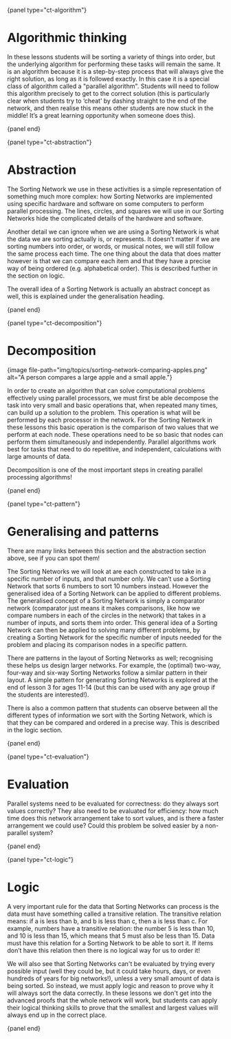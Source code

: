 {panel type="ct-algorithm"}

# Algorithmic thinking

In these lessons students will be sorting a variety of things into order, but
the underlying algorithm for performing these tasks will remain the same.
It is an algorithm because it is a step-by-step process that will always give
the right solution, as long as it is followed exactly.
In this case it is a special class of algorithm called a "parallel algorithm".
Students will need to follow this algorithm precisely to get to the correct
solution (this is particularly clear when students try to ‘cheat’ by dashing
straight to the end of the network, and then realise this means other students
are now stuck in the middle!
It’s a great learning opportunity when someone does this).

{panel end}

{panel type="ct-abstraction"}

# Abstraction

The Sorting Network we use in these activities is a simple representation of
something much more complex: how Sorting Networks are implemented using specific
hardware and software on some computers to perform parallel processing.
The lines, circles, and squares we will use in our Sorting Networks hide the
complicated details of the hardware and software.

Another detail we can ignore when we are using a Sorting Network is what the
data we are sorting actually is, or represents.
It doesn’t matter if we are sorting numbers into order, or words, or musical
notes, we will still follow the same process each time.
The one thing about the data that does matter however is that we can compare
each item and that they have a precise way of being ordered (e.g. alphabetical
order).
This is described further in the section on logic.

The overall idea of a Sorting Network is actually an abstract concept as well,
this is explained under the generalisation heading.

{panel end}

{panel type="ct-decomposition"}

# Decomposition

{image file-path="img/topics/sorting-network-comparing-apples.png" alt="A person compares a large apple and a small apple."}

In order to create an algorithm that can solve computational problems
effectively using parallel processors, we must first be able decompose the task
into very small and basic operations that, when repeated many times, can build
up a solution to the problem.
This operation is what will be performed by each processor in the network.
For the Sorting Network in these lessons this basic operation is the comparison
of two values that we perform at each node.
These operations need to be so basic that nodes can perform them simultaneously
and independently.
Parallel algorithms work best for tasks that need to do repetitive, and
independent, calculations with large amounts of data.

Decomposition is one of the most important steps in creating parallel processing
algorithms!

{panel end}

{panel type="ct-pattern"}

# Generalising and patterns

There are many links between this section and the abstraction section above, see
if you can spot them!

The Sorting Networks we will look at are each constructed to take in a specific
number of inputs, and that number only.
We can’t use a Sorting Network that sorts 6 numbers to sort 10 numbers instead.
However the generalised idea of a Sorting Network can be applied to different
problems.
The generalised concept of a Sorting Network is simply a comparator network
(comparator just means it makes comparisons, like how we compare numbers in each
of the circles in the network) that takes in a number of inputs, and sorts them
into order.
This general idea of a Sorting Network can then be applied to solving many
different problems, by creating a Sorting Network for the specific number of
inputs needed for the problem and placing its comparison nodes in a specific
pattern.

There are patterns in the layout of Sorting Networks as well; recognising these
helps us design larger networks.
For example, the (optimal) two-way, four-way and six-way Sorting Networks follow
a similar pattern in their layout.
A simple pattern for generating Sorting Networks is explored at the end of
lesson 3 for ages 11-14 (but this can be used with any age group if the students
are interested!).

There is also a common pattern that students can observe between all the
different types of information we sort with the Sorting Network, which is that
they can be compared and ordered in a precise way.
This is described in the logic section.

{panel end}

{panel type="ct-evaluation"}

# Evaluation

Parallel systems need to be evaluated for correctness: do they always sort
values correctly?
They also need to be evaluated for efficiency: how much time does this network
arrangement take to sort values, and is there a faster arrangement we could use?
Could this problem be solved easier by a non-parallel system?

{panel end}

{panel type="ct-logic"}

# Logic

A very important rule for the data that Sorting Networks can process is the data
must have something called a transitive relation.
The transitive relation means: if a is less than b, and b is less than c, then a
is less than c.
For example, numbers have a transitive relation: the number 5 is less than 10,
and 10 is less than 15, which means that 5 must also be less than 15.
Data must have this relation for a Sorting Network to be able to sort it.
If items don’t have this relation then there is no logical way for us to order
it!

We will also see that Sorting Networks can't be evaluated by trying every
possible input (well they could be, but it could take hours, days, or even
hundreds of years for big networks!), unless a very small amount of data is
being sorted.
So instead, we must apply logic and reason to prove why it will always sort the
data correctly.
In these lessons we don't get into the advanced proofs that the whole network
will work, but students can apply their logical thinking skills to prove that
the smallest and largest values will always end up in the correct place.

{panel end}
